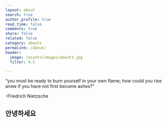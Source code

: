 ```yaml
---
layout: about
search: true
author_profile: true
read_time: false
comments: true
share: false
related: false
category: abouts
permalink: /about/
header:
  image: /assets/images/about3.jpg
  filter: 0.5

---
```


“you must be ready to burn yourself in your own flame; how could you rise anew if you have not first become ashes?"

 -Friedrich Nietzsche


## 안녕하세요
